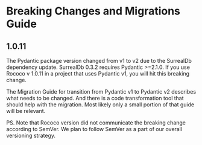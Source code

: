 # Breaking Changes and Migrations Guide


## 1.0.11

The Pydantic package version changed from v1 to v2 due to the SurrealDb dependency update. SurrealDb 0.3.2 requires Pydantic >=2.1.0.
If you use Rococo v 1.0.11 in a project that uses Pydantic v1, you will hit this breaking change.  
  
The Migration Guide for transition from Pydantic v1 to Pydantic v2 describes what needs to be changed. And there is a code transformation tool that should help with the migration. Most likely only a small portion of that guide will be relevant.  
  
PS. Note that Rococo version did not communicate the breaking change according to SemVer. We plan to follow SemVer as a part of our overall versioning strategy.